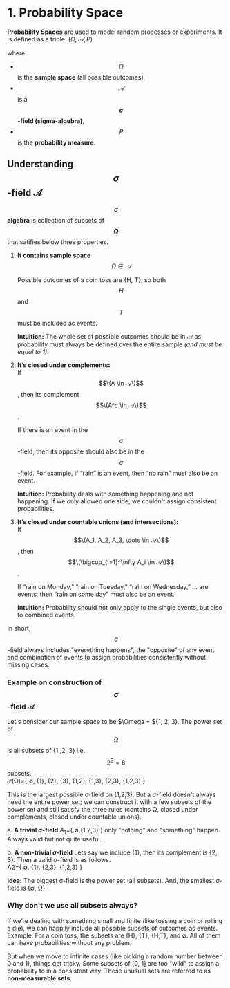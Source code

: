 # 1. Probability Space
**Probability Spaces** are used to model random processes or experiments. It is defined as a triple:
$(\Omega, 𝒜, P)$

where  
- $$\Omega$$ is the **sample space** (all possible outcomes),  
- $$𝒜$$ is a **$$\sigma$$-field (sigma-algebra)**,  
- $$P$$ is the **probability measure**. 

## Understanding $$\sigma$$-field 𝒜
**$$\sigma$$ algebra** is collection of subsets of **$$\Omega$$** that satifies below three properties.
1. **It contains sample space** \
   $$\Omega \in 𝒜$$ 

   Possible outcomes of a coin toss are {H, T},  so both $$H$$ and $$T$$ must be included as events.
   
   **Intuition:** The whole set of possible outcomes should be in 𝒜 as probability must always be defined over the entire sample _(and must be equal to 1)_.
   
3. **It’s closed under complements:**  
   If $$\(A \in 𝒜\)$$, then its complement $$\(A^c \in 𝒜\)$$.
   
   If there is an event in the $$\sigma$$-field, then its opposite should also be in the $$\sigma$$-field. For example, if “rain” is an event, then “no rain” must also be an event.
      
   **Intuition:** Probability deals with something happening and not happening. If we only allowed one side, we couldn't assign consistent probabilities.

5. **It’s closed under countable unions (and intersections):**  
   If $$\(A_1, A_2, A_3, \dots \in 𝒜\)$$, then  
   $$\(\bigcup_{i=1}^\infty A_i \in 𝒜\)$$.
   
   If “rain on Monday,” “rain on Tuesday,” “rain on Wednesday,” … are events, then “rain on some day” must also be an event.
    
   **Intuition:** Probability should not only apply to the single events, but also to combined events.

In short, $$\sigma$$-field always includes "everything happens", the  "opposite" of any event and combination of events to assign probabilities consistently without missing cases.

   ### Example on construction of $$\sigma$$-field 𝒜
   Let's consider our sample space to be $\Omega = ${1, 2, 3}. The power set of $$\Omega$$ is all subsets of {1 ,2 ,3} i.e. $$2^3 = 8$$ subsets.  
   𝒫(Ω)={ ∅, {1}, {2}, {3}, {1,2}, {1,3}, {2,3}, {1,2,3} }
   
   This is the largest possible σ-field on {1,2,3}. But a $\sigma$-field doesn't always need the entire power set; we can construct it with a few subsets of the power set and still satisfy the three rules (contains Ω, closed under complements, closed under countable unions).  
   
   a. **A trivial $\sigma$-field** 
      $A_1​=${ ∅,{1,2,3} } only "nothing" and "something" happen. Always valid but not quite useful. 
   
   b. **A non-trivial $\sigma$-field** 
      Lets say we include {1}, then its complement is {2, 3}. Then a valid $\sigma$-field is as follows.  
      A2​={ ∅, {1}, {2,3}, {1,2,3} }
   
   **Idea:** The biggest σ-field is the power set (all subsets). And, the smallest σ-field is {∅, Ω}.

   ### Why don't we use all subsets always?
   If we’re dealing with something small and finite (like tossing a coin or rolling a die), we can happily include all possible subsets of outcomes as events.
   Example: For a coin toss, the subsets are {H}, {T}, {H,T}, and ∅. All of them can have probabilities without any problem.
   
   But when we move to infinite cases (like picking a random number between 0 and 1), things get tricky. Some subsets of [0, 1] are too "wild" to assign a probability to in a consistent way. These unusual sets are referred to as **non-measurable sets**.
